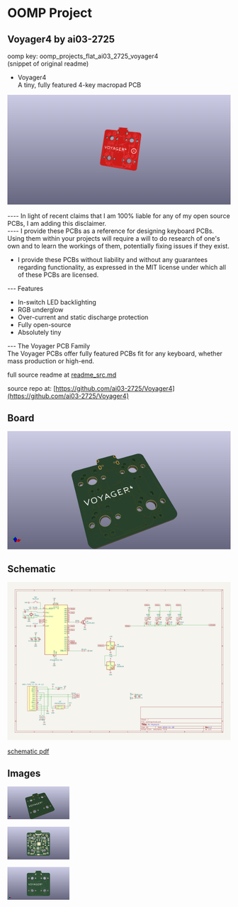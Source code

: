# OOMP Project  
## Voyager4  by ai03-2725  
  
oomp key: oomp_projects_flat_ai03_2725_voyager4  
(snippet of original readme)  
  
- Voyager4  
A tiny, fully featured 4-key macropad PCB  
  
![Render](https://github.com/ai03-2725/Voyager4/blob/master/Render/Front.png)  
  
---- In light of recent claims that I am 100% liable for any of my open source PCBs, I am adding this disclaimer.  
---- I provide these PCBs as a reference for designing keyboard PCBs. Using them within your projects will require a will to do research of one's own and to learn the workings of them, potentially fixing issues if they exist.  
- I provide these PCBs without liability and without any guarantees regarding functionality, as expressed in the MIT license under which all of these PCBs are licensed.  
  
--- Features  
* In-switch LED backlighting  
* RGB underglow  
* Over-current and static discharge protection  
* Fully open-source  
* Absolutely tiny  
  
--- The Voyager PCB Family  
The Voyager PCBs offer fully featured PCBs fit for any keyboard, whether mass production or high-end.  
  
  full source readme at [readme_src.md](readme_src.md)  
  
source repo at: [https://github.com/ai03-2725/Voyager4](https://github.com/ai03-2725/Voyager4)  
## Board  
  
[![working_3d.png](working_3d_600.png)](working_3d.png)  
## Schematic  
  
[![working_schematic.png](working_schematic_600.png)](working_schematic.png)  
  
[schematic pdf](working_schematic.pdf)  
## Images  
  
[![working_3d.png](working_3d_140.png)](working_3d.png)  
  
[![working_3d_back.png](working_3d_back_140.png)](working_3d_back.png)  
  
[![working_3d_front.png](working_3d_front_140.png)](working_3d_front.png)  
